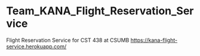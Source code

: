 # Team_KANA_Flight_Reservation_Service
Flight Reservation Service for CST 438 at CSUMB
https://kana-flight-service.herokuapp.com/
